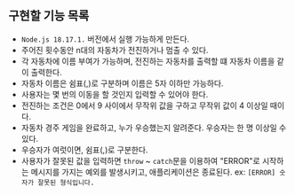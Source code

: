 ## 구현할 기능 목록

- `Node.js 18.17.1.` 버전에서 실행 가능하게 만든다.
- 주어진 횟수동안 n대의 자동차가 전진하거나 멈출 수 있다.
- 각 자동차에 이름 부여가 가능하며, 전진하는 자동차를 출력할 떄 자동차 이름을 같이 출력한다.
- 자동차 이름은 쉼표(,)로 구분하며 이름은 5자 이하만 가능하다.
- 사용자는 몇 번의 이동을 할 것인지 입력할 수 있어야 한다.
- 전진하는 조건은 0에서 9 사이에서 무작위 값을 구하고 무작위 값이 4 이상일 때이다.
- 자동차 경주 게임을 완료하고, 누가 우승했는지 알려준다. 우승자는 한 명 이상일 수 있다.
- 우승자가 여럿이면, 쉼표(,)로 구분한다.
- 사용자가 잘못된 값을 입력하면 `throw` ~ `catch`문을 이용하여 "ERROR"로 시작하는 메시지를 가지는 예외를 발생시키고, 애플리케이션은 종료된다.
  ex: `[ERROR] 숫자가 잘못된 형식입니다.`
